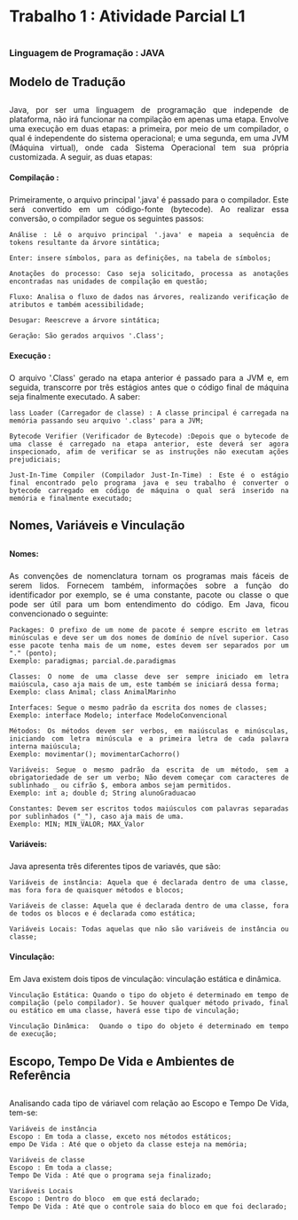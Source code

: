 # Trabalho 1 : Atividade Parcial L1 <h1>

### Linguagem de Programação : JAVA <h3>

## Modelo de Tradução <h2>
<div style="text-align: justify"> 
    Java, por ser uma linguagem de programação que independe de plataforma, não irá funcionar na compilação em apenas uma etapa. Envolve uma execução em duas etapas: a primeira, por meio de um compilador, o qual é independente do sistema operacional; e uma segunda, em uma JVM (Máquina virtual), onde cada Sistema Operacional tem sua própria customizada. A seguir, as duas etapas:

</div>

#### Compilação : <h5>
<div style="text-align: justify"> 
    Primeiramente, o arquivo principal '.java' é passado para o compilador. Este será convertido em um código-fonte (bytecode). Ao realizar essa conversão, o compilador segue os seguintes passos:

    Análise : Lê o arquivo principal '.java' e mapeia a sequência de tokens resultante da árvore sintática;

    Enter: insere símbolos, para as definições, na tabela de símbolos;

    Anotações do processo: Caso seja solicitado, processa as anotações encontradas nas unidades de compilação em questão;

    Fluxo: Analisa o fluxo de dados nas árvores, realizando verificação de atributos e também acessibilidade;

    Desugar: Reescreve a árvore sintática;

    Geração: São gerados arquivos '.Class'; 

</div>

#### Execução : <h5>
<div style="text-align: justify"> 
    O arquivo '.Class' gerado na etapa anterior é passado para a JVM e, em seguida, transcorre por três estágios antes que o código final de máquina seja finalmente executado. A saber: 

    lass Loader (Carregador de classe) : A classe principal é carregada na memória passando seu arquivo '.class' para a JVM;

    Bytecode Verifier (Verificador de Bytecode) :Depois que o bytecode de uma classe é carregado na etapa anterior, este deverá ser agora inspecionado, afim de verificar se as instruções não executam ações prejudiciais;

    Just-In-Time Compiler (Compilador Just-In-Time) : Este é o estágio final encontrado pelo programa java e seu trabalho é converter o bytecode carregado em código de máquina o qual será inserido na memória e finalmente executado;

</div>


## Nomes, Variáveis e Vinculação <h2>

#### Nomes: <h5>
<div style="text-align: justify"> 
    As convenções de nomenclatura tornam os programas mais fáceis de serem lidos. Fornecem também, informações sobre a função do identificador por exemplo, se é uma constante, pacote ou classe o que pode ser útil para um bom entendimento do código. Em Java, ficou convencionado o seguinte:

    Packages: O prefixo de um nome de pacote é sempre escrito em letras  minúsculas e deve ser um dos nomes de domínio de nível superior. Caso esse pacote tenha mais de um nome, estes devem ser separados por um "." (ponto);
    Exemplo: paradigmas; parcial.de.paradigmas

    Classes: O nome de uma classe deve ser sempre iniciado em letra maiúscula, caso aja mais de um, este também se iniciará dessa forma;
    Exemplo: class Animal; class AnimalMarinho

    Interfaces: Segue o mesmo padrão da escrita dos nomes de classes;
    Exemplo: interface Modelo; interface ModeloConvencional

    Métodos: Os métodos devem ser verbos, em maiúsculas e minúsculas, iniciando com letra minúscula e a primeira letra de cada palavra interna maiúscula;
    Exemplo: movimentar(); movimentarCachorro()

    Variáveis: Segue o mesmo padrão da escrita de um método, sem a obrigatoriedade de ser um verbo; Não devem começar com caracteres de sublinhado _ ou cifrão $, embora ambos sejam permitidos.
    Exemplo: int a; double d; String alunoGraduacao

    Constantes: Devem ser escritos todos maiúsculos com palavras separadas por sublinhados ("_"), caso aja mais de uma. 
    Exemplo: MIN; MIN_VALOR; MAX_Valor
    
</div>

#### Variáveis: <h5>
<div style="text-align: justify"> 
    Java apresenta três diferentes tipos de variavés, que são:

    Variáveis ​​de instância: Aquela que é declarada dentro de uma classe, mas fora fora de quaisquer métodos e blocos;

    Variáveis ​​de classe: Aquela que é declarada dentro de uma classe, fora de todos os blocos e é declarada como estática;

    Variáveis ​​Locais: Todas aquelas ​​que não são variáveis ​​de instância ou classe;

</div>

#### Vinculação: <h5> 
<div style="text-align: justify"> 
    Em Java existem dois tipos de vinculação: vinculação estática e dinâmica.

    Vinculação Estática: Quando o tipo do objeto é determinado em tempo de compilação (pelo compilador). Se houver qualquer método privado, final ou estático em uma classe, haverá esse tipo de vinculação;

    Vinculação Dinâmica:  Quando o tipo do objeto é determinado em tempo de execução;

</div>

## Escopo, Tempo De Vida e Ambientes de Referência <h2> 
<div style="text-align: justify"> 
    Analisando cada tipo de váriavel com relação ao Escopo e Tempo De Vida, tem-se:

    Variáveis ​​de instância 
    Escopo : Em toda a classe, exceto nos métodos estáticos;
    empo De Vida : Até que o objeto da classe esteja na memória;

    Variáveis ​​de classe 
    Escopo : Em toda a classe;
    Tempo De Vida : Até que o programa seja finalizado;

    Variáveis ​​Locais 
    Escopo : Dentro do bloco  em que está declarado;
    Tempo De Vida : Até que o controle saia do bloco em que foi declarado;
    
    
</div>







